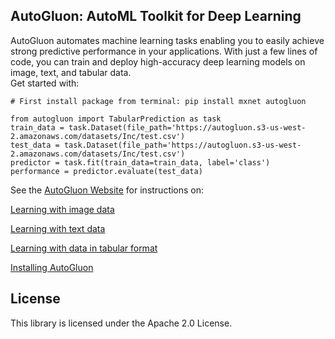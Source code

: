 ## AutoGluon: AutoML Toolkit for Deep Learning

AutoGluon automates machine learning tasks enabling you to easily achieve strong predictive performance in your applications.  With just a few lines of code, you can train and deploy high-accuracy deep learning models on image, text, and tabular data.  
Get started with: 

```
# First install package from terminal: pip install mxnet autogluon

from autogluon import TabularPrediction as task
train_data = task.Dataset(file_path='https://autogluon.s3-us-west-2.amazonaws.com/datasets/Inc/test.csv')
test_data = task.Dataset(file_path='https://autogluon.s3-us-west-2.amazonaws.com/datasets/Inc/test.csv')
predictor = task.fit(train_data=train_data, label='class')
performance = predictor.evaluate(test_data)
```

See the [AutoGluon Website](http://autogluon.mxnet.io.s3.amazonaws.com/index.html) for instructions on:

[Learning with image data](http://autogluon.mxnet.io.s3.amazonaws.com/tutorials/image_classification/beginner.html)

[Learning with text data](http://autogluon.mxnet.io.s3.amazonaws.com/tutorials/text_classification/beginner.html)

[Learning with data in tabular format](http://autogluon.mxnet.io.s3.amazonaws.com/tutorials/tabular_prediction/tabular-quickstart.html)

[Installing AutoGluon](http://autogluon.mxnet.io.s3.amazonaws.com/index.html#installation)



## License

This library is licensed under the Apache 2.0 License.
